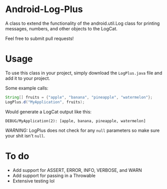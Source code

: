 # Android-Log-Plus
A class to extend the functionality of the android.util.Log class for printing messages, numbers, and other objects to the LogCat.

Feel free to submit pull requests!

# Usage
To use this class in your project, simply download the `LogPlus.java` file and add it to your project.

Some example calls:

```java
String[] fruits = {"apple", "banana", "pineapple", "watermelon"};
LogPlus.d("MyApplication", fruits);
```
Would generate a LogCat output like this:

`DEBUG/MyApplication(2): [apple, banana, pineapple, watermelon]`

*WARNING:* LogPlus does not check for any `null` parameters so make sure your shit isn't `null`.

# To do
- Add support for ASSERT, ERROR, INFO, VERBOSE, and WARN
- Add support for passing in a Throwable
- Extensive testing lol
